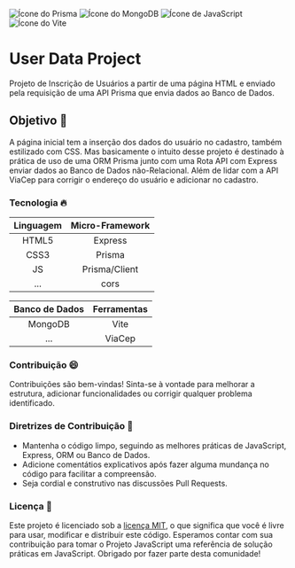 ![Ícone do Prisma](https://img.icons8.com/?size=100&id=zJh5Gyrd6ZKu&format=png&color=000000)
![Ícone do MongoDB](https://img.icons8.com/?size=100&id=bosfpvRzNOG8&format=png&color=000000)
![Ícone de JavaScript](https://img.icons8.com/?size=100&id=108784&format=png&color=000000)
![Ícone do Vite](https://img.icons8.com/?size=100&id=dJjTWMogzFzg&format=png&color=000000)

# User Data Project
 Projeto de Inscrição de Usuários a partir de uma página HTML e enviado pela requisição de uma API Prisma que envia dados ao Banco de Dados.

## Objetivo 🎯
 A página inicial tem a inserção dos dados do usuário no cadastro, também estilizado com CSS. Mas basicamente o intuito desse projeto é destinado à prática de uso de uma ORM Prisma junto com uma Rota API com Express enviar dados ao Banco de Dados não-Relacional. Além de lidar com a API ViaCep para corrigir o endereço do usuário e adicionar no cadastro.

### Tecnologia 🔥
Linguagem | Micro-Framework
:---: | :---: 
HTML5 | Express
CSS3 | Prisma
JS | Prisma/Client
 ... | cors


Banco de Dados | Ferramentas
:---: | :---:
MongoDB | Vite
... | ViaCep

### Contribuição 😄
 Contribuições são bem-vindas! Sinta-se à vontade para melhorar a estrutura, adicionar funcionalidades ou corrigir qualquer problema identificado.

### Diretrizes de Contribuição 📌
- Mantenha o código limpo, seguindo as melhores práticas de JavaScript, Express, ORM ou Banco de Dados.
- Adicione comentátios explicativos após fazer alguma mundança no código para facilitar a compreensão.
- Seja cordial e construtivo nas discussões Pull Requests.

### Licença 📁
 Este projeto é licenciado sob a [licença MIT](LICENSE), o que significa que você é livre para usar, modificar e distribuir este código.
 Esperamos contar com sua contribuição para tomar o Projeto JavaScript uma referência de solução práticas em JavaScript. Obrigado por fazer parte desta comunidade!
